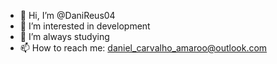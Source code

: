 - 👋 Hi, I’m @DaniReus04
- 👀 I’m interested in development
- 🌱 I’m always studying
- 📫 How to reach me: daniel_carvalho_amaroo@outlook.com

<!---
DaniReus04/DaniReus04 is a ✨ special ✨ repository because its `README.md` (this file) appears on your GitHub profile.
You can click the Preview link to take a look at your changes.
--->
